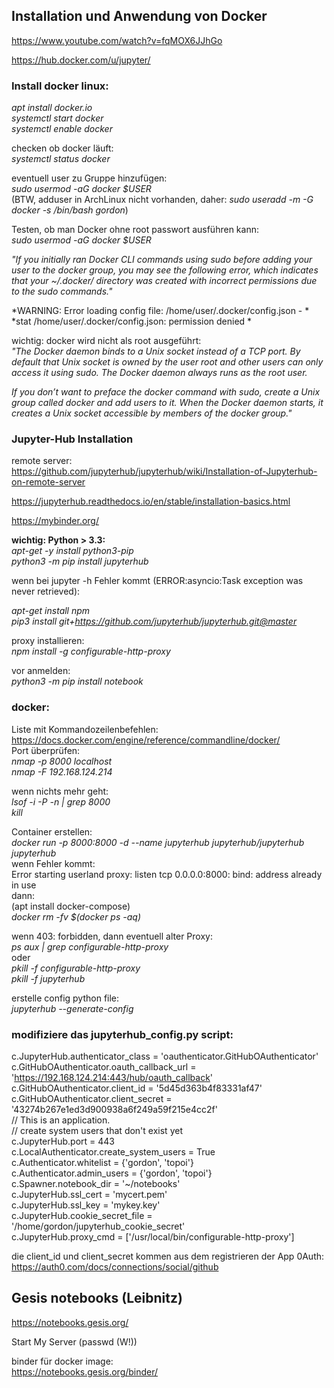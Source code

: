 ## Installation und Anwendung von Docker

https://www.youtube.com/watch?v=fqMOX6JJhGo

https://hub.docker.com/u/jupyter/   


### Install docker linux:       
*apt install docker.io*       
*systemctl start docker*   
*systemctl enable docker*                       

checken ob docker läuft:                        
*systemctl status docker*                       

eventuell user zu Gruppe hinzufügen:    
*sudo usermod -aG docker $USER*                 
(BTW, adduser in ArchLinux nicht vorhanden, daher: *sudo useradd -m -G docker -s /bin/bash gordon*)                                           

Testen, ob man Docker ohne root passwort ausführen kann:                
*sudo usermod -aG docker $USER*                 

*"If you initially ran Docker CLI commands using sudo before adding your user to the docker group, you may see the following                       error, which indicates that your ~/.docker/ directory was created with incorrect permissions due to the sudo commands."*             

*WARNING: Error loading config file: /home/user/.docker/config.json - *             
*stat /home/user/.docker/config.json: permission denied *                

wichtig: docker wird nicht als root ausgeführt:             
*"The Docker daemon binds to a Unix socket instead of a TCP port. By default that Unix socket is owned by the user root and  other users can only access it using sudo. The Docker daemon always runs as the root user.*

*If you don’t want to preface the docker command with sudo, create a Unix group called docker and add users to it. When the   Docker daemon starts, it creates a Unix socket accessible by members of the docker group."*  

### Jupyter-Hub Installation   

remote server:                      
https://github.com/jupyterhub/jupyterhub/wiki/Installation-of-Jupyterhub-on-remote-server

https://jupyterhub.readthedocs.io/en/stable/installation-basics.html    

https://mybinder.org/

**wichtig: Python > 3.3:**     
*apt-get -y install python3-pip*    
*python3 -m pip install jupyterhub*

wenn bei jupyter -h Fehler kommt (ERROR:asyncio:Task exception was never retrieved):    

*apt-get install npm*   
*pip3 install git+https://github.com/jupyterhub/jupyterhub.git@master* 

proxy installieren:   
*npm install -g configurable-http-proxy*

vor anmelden:   
*python3 -m pip install notebook*

### docker:   
Liste mit Kommandozeilenbefehlen:   
https://docs.docker.com/engine/reference/commandline/docker/        
Port überprüfen:    
*nmap -p 8000 localhost*    
*nmap -F 192.168.124.214*      

wenn nichts mehr geht:      
*lsof -i -P -n | grep 8000*       
*kill <process id>*
            
Container erstellen:                
*docker run -p 8000:8000 -d --name jupyterhub jupyterhub/jupyterhub jupyterhub*                 
wenn Fehler kommt:      
Error starting userland proxy: listen tcp 0.0.0.0:8000: bind: address already in use        
dann:           
(apt  install docker-compose)       
*docker rm -fv $(docker ps -aq)*

wenn 403: forbidden, dann eventuell alter Proxy:                        
*ps aux | grep configurable-http-proxy*                     
oder                                        
*pkill -f configurable-http-proxy*              
*pkill -f jupyterhub*               


erstelle config python file:                     
*jupyterhub --generate-config*

### modifiziere das jupyterhub_config.py script:                        

c.JupyterHub.authenticator_class = 'oauthenticator.GitHubOAuthenticator'                        
c.GitHubOAuthenticator.oauth_callback_url = 'https://192.168.124.214:443/hub/oauth_callback'                
c.GitHubOAuthenticator.client_id = '5d45d363b4f83331af47'               
c.GitHubOAuthenticator.client_secret = '43274b267e1ed3d900938a6f249a59f215e4cc2f'               
// This is an application.                                               
// create system users that don't exist yet                  
c.JupyterHub.port = 443             
c.LocalAuthenticator.create_system_users = True             
c.Authenticator.whitelist = {'gordon', 'topoi'}             
c.Authenticator.admin_users = {'gordon', 'topoi'}                       
c.Spawner.notebook_dir = '~/notebooks'                      
c.JupyterHub.ssl_cert = 'mycert.pem'                        
c.JupyterHub.ssl_key = 'mykey.key'              
c.JupyterHub.cookie_secret_file = '/home/gordon/jupyterhub_cookie_secret'                                           
c.JupyterHub.proxy_cmd = ['/usr/local/bin/configurable-http-proxy']                 

die client_id und client_secret kommen aus dem registrieren der App 0Auth:                                           
https://auth0.com/docs/connections/social/github

## Gesis notebooks (Leibnitz)   
https://notebooks.gesis.org/                    

Start My Server (passwd (W!))                   

binder für docker image:                        
https://notebooks.gesis.org/binder/                                  
